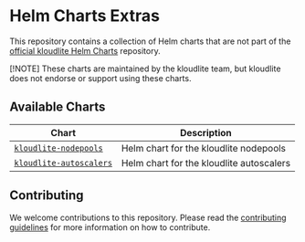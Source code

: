 # Helm Charts Extras

This repository contains a collection of Helm charts that are not part of the [official kloudlite Helm Charts](https://github.com/kloudlite/helm-charts) repository.

[!NOTE] These charts are maintained by the kloudlite team, but kloudlite does not endorse or support using these charts.

## Available Charts

| Chart | Description |
| --- | --- |
| [`kloudlite-nodepools`](./charts/kloudlite-nodepools) | Helm chart for the kloudlite nodepools |
| [`kloudlite-autoscalers`](./charts/kloudlite-autoscalers) | Helm chart for the kloudlite autoscalers |

## Contributing

We welcome contributions to this repository. Please read the [contributing guidelines](CONTRIBUTING.md) for more information on how to contribute.
